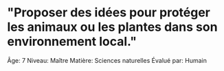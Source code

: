 # "Proposer des idées pour protéger les animaux ou les plantes dans son environnement local."

Âge: 7
Niveau: Maître
Matière: Sciences naturelles
Évalué par: Humain